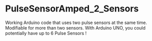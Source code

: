 # PulseSensorAmped_2_Sensors
Working Arduino code that uses two pulse sensors at the same time.
Modifiable for more than two sensors. 
With Arduino UNO, you could potentially have up to 6 Pulse Sensors !
